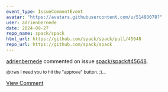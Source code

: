 ```yaml
---
event_type: IssueCommentEvent
avatar: "https://avatars.githubusercontent.com/u/51493078?"
user: adrienbernede
date: 2024-09-27
repo_name: spack/spack
html_url: https://github.com/spack/spack/pull/45648
repo_url: https://github.com/spack/spack
---
```


<a href='https://github.com/adrienbernede' target='_blank'>adrienbernede</a> commented on issue <a href='https://github.com/spack/spack/pull/45648' target='_blank'>spack/spack#45648</a>.

<small>@trws I need you to hit the "approve" button. ;)...</small>

<a href='https://github.com/spack/spack/pull/45648' target='_blank'>View Comment</a>